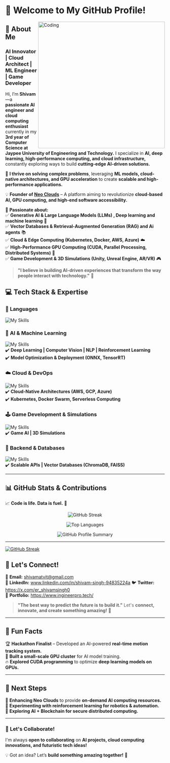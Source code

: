 
# 👋 Welcome to My GitHub Profile!  
<img align="right" alt="Coding" width="400" src="https://bestanimations.com/Computers/funny-homer-computer-animated-gif-38.gif">  

## 🚀 About Me  
### **AI Innovator | Cloud Architect | ML Engineer | Game Developer**  

Hi, I’m **Shivam**—a **passionate AI engineer and cloud computing enthusiast** currently in my **3rd year of Computer Science at Jaypee University of Engineering and Technology.** I specialize in **AI, deep learning, high-performance computing, and cloud infrastructure,** constantly exploring ways to build **cutting-edge AI-driven solutions.**  

🔬 **I thrive on solving complex problems**, leveraging **ML models, cloud-native architectures, and GPU acceleration** to create **scalable and high-performance applications.**  

💡 **Founder of [Neo Clouds](#)** – A platform aiming to revolutionize **cloud-based AI, GPU computing, and high-end software accessibility.**  

🧠 **Passionate about:**  
✅ **Generative AI & Large Language Models (LLMs) , Deep learning and machine learning** 🤖  
✅ **Vector Databases & Retrieval-Augmented Generation (RAG) and Ai agents** 📚  
✅ **Cloud & Edge Computing (Kubernetes, Docker, AWS, Azure)** ☁️  
✅ **High-Performance GPU Computing (CUDA, Parallel Processing, Distributed Systems)** 🚀  
✅ **Game Development & 3D Simulations (Unity, Unreal Engine, AR/VR)** 🎮  

> **"I believe in building AI-driven experiences that transform the way people interact with technology."** 🚀  

## 💻 **Tech Stack & Expertise**  

### 🚀 **Languages**  
![My Skills](https://skillicons.dev/icons?i=python,cpp,rust,c,cs,js,ts,go)  

### 🧠 **AI & Machine Learning**  
![My Skills](https://skillicons.dev/icons?i=tensorflow,opencv,pytorch,bash,fastapi)  
✔️ **Deep Learning | Computer Vision | NLP | Reinforcement Learning**  
✔️ **Model Optimization & Deployment (ONNX, TensorRT)**  

### ☁️ **Cloud & DevOps**  
![My Skills](https://skillicons.dev/icons?i=docker,kubernetes,aws,azure,terraform,jenkins)  
✔️ **Cloud-Native Architectures (AWS, GCP, Azure)**  
✔️ **Kubernetes, Docker Swarm, Serverless Computing**  

### 🕹 **Game Development & Simulations**  
![My Skills](https://skillicons.dev/icons?i=unity,unrealengine)  
✔️ **Game AI | 3D Simulations**  

### 📡 **Backend & Databases**  
![My Skills](https://skillicons.dev/icons?i=nodejs,django,postgresql,mysql,mongodb,github,gitlab,redis,sqlite,supabase,prisma,postgres,react,express)  
✔️ **Scalable APIs | Vector Databases (ChromaDB, FAISS)**  

---

## 📊 **GitHub Stats & Contributions**  
📈 **Code is life. Data is fuel.** 🚀  
<p align="center">
  <img src="https://github-readme-streak-stats.herokuapp.com/?user=Shivam909058&theme=tokyonight" alt="GitHub Streak" />
</p>  
<p align="center">
  <img src="https://github-readme-stats.vercel.app/api/top-langs?username=Shivam909058&show_icons=true&locale=en&layout=compact&theme=tokyonight" alt="Top Languages" />
</p>  
<p align="center">
  <img src="https://github-profile-summary-cards.vercel.app/api/cards/profile-details?username=Shivam909058&theme=github_dark" alt="GitHub Profile Summary" />
</p>  

---

[![GitHub Streak](https://streak-stats.demolab.com/?user=Shivam909058&theme=dark)](https://git.io/streak-stats)

## 📡 **Let's Connect!**  
📧 **Email:** shivamatvit@gmail.com  
🔗 **LinkedIn:** www.linkedin.com/in/shivam-singh-94835224a
🐦 **Twitter:** https://x.com/er_shivamsingh0  
🚀 **Portfolio:** https://www.ingineerpro.tech/  

> **"The best way to predict the future is to build it."** Let's **connect, innovate, and create something amazing!** 🚀  

---

## 🎯 **Fun Facts**  
🏆 **Hackathon Finalist** – Developed an AI-powered **real-time motion tracking system.**  
🔬 **Built a small-scale GPU cluster** for AI model training.  
🔥 **Explored CUDA programming** to optimize **deep learning models on GPUs.**   

---

## 🚀 **Next Steps**  
🔹 **Enhancing Neo Clouds** to provide **on-demand AI computing resources.**  
🔹 **Experimenting with reinforcement learning for robotics & automation.**  
🔹 **Exploring AI + Blockchain for secure distributed computing.**  

---

### 🚀 **Let's Collaborate!**  
I'm always **open to collaborating** on **AI projects, cloud computing innovations, and futuristic tech ideas!**  

💡 Got an idea? Let’s **build something amazing together!** 🚀  
